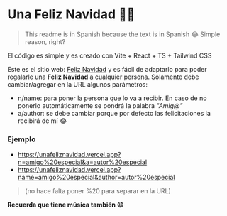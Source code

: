 # Una Feliz Navidad 🎅🏻

> This readme is in Spanish because the text is in Spanish 😂 Simple reason, right?

El código es simple y es creado con Vite + React + TS + Tailwind CSS

Este es el sitio web: [Feliz Navidad](https://unafeliznavidad.vercel.app) y es fácil de adaptarlo para poder regalarle una **Feliz Navidad** a cualquier persona.
Solamente debe cambiar/agregar en la URL algunos parámetros:
* n/name: para poner la persona que lo va a recibir. En caso de no ponerlo automáticamente se pondrá la palabra *"Amig@"*
* a/author: se debe cambiar porque por defecto las felicitaciones la recibirá de mí 😂

### Ejemplo 
* https://unafeliznavidad.vercel.app?n=amigo%20especial&a=autor%20especial
* https://unafeliznavidad.vercel.app?name=amigo%20especial&author=autor%20especial

> (no hace falta poner %20 para separar en la URL)

**Recuerda que tiene música también 😉**
